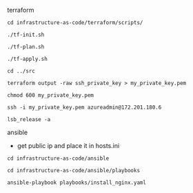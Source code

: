 terraform

```
cd infrastructure-as-code/terraform/scripts/
```


```
./tf-init.sh
```

```
./tf-plan.sh
```

```
./tf-apply.sh
```

```
cd ../src
```


```
terraform output -raw ssh_private_key > my_private_key.pem
```

```
chmod 600 my_private_key.pem
```

```
ssh -i my_private_key.pem azureadmin@172.201.180.6
```

```
lsb_release -a
```


ansible

- get public ip and place it in hosts.ini

```
cd infrastructure-as-code/ansible
```

```
cd infrastructure-as-code/ansible/playbooks
```

```
ansible-playbook playbooks/install_nginx.yaml
```

